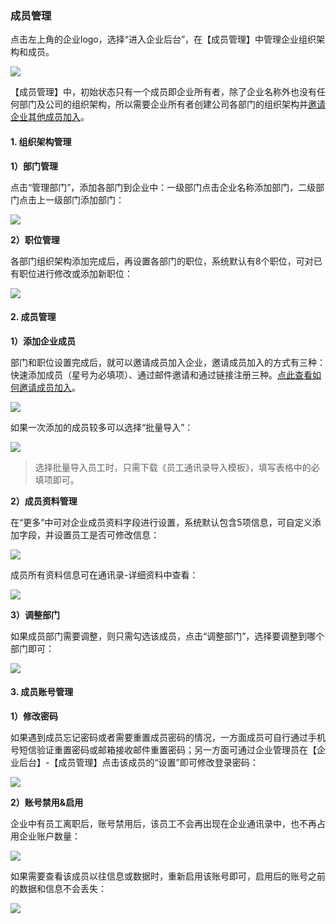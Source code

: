 ### 成员管理
点击左上角的企业logo，选择“进入企业后台”，在【成员管理】中管理企业组织架构和成员。

![](/assets/企业后台-成员管理.png)

【成员管理】中，初始状态只有一个成员即企业所有者，除了企业名称外也没有任何部门及公司的组织架构，所以需要企业所有者创建公司各部门的组织架构并[邀请企业其他成员加入](/help/new/join-team.md)。

#### 1. 组织架构管理

**1）部门管理**

点击“管理部门”，添加各部门到企业中：一级部门点击企业名称添加部门，二级部门点击上一级部门添加部门：

![](/assets/成员管理-管理部门.png)

**2）职位管理**

各部门组织架构添加完成后，再设置各部门的职位，系统默认有8个职位，可对已有职位进行修改或添加新职位：

![](/assets/成员管理-职位管理.png)

#### 2. 成员管理

**1）添加企业成员**

部门和职位设置完成后，就可以邀请成员加入企业，邀请成员加入的方式有三种：快速添加成员（星号为必填项）、通过邮件邀请和通过链接注册三种。[点此查看如何邀请成员加入](/help/new/join-team.md)。

![](/assets/成员管理-添加成员.png)

如果一次添加的成员较多可以选择“批量导入”：

![](/assets/成员管理-批量导入.png)

> 选择批量导入员工时，只需下载《员工通讯录导入模板》，填写表格中的必填项即可。

**2）成员资料管理**

在“更多”中可对企业成员资料字段进行设置，系统默认包含5项信息，可自定义添加字段，并设置员工是否可修改信息：

![](/assets/成员管理-成员资料.png)

成员所有资料信息可在通讯录-详细资料中查看：

![](/assets/成员管理-详细资料.png)

**3）调整部门**

如果成员部门需要调整，则只需勾选该成员，点击“调整部门”，选择要调整到哪个部门即可：

![](/assets/成员管理-调整部门.png)

#### 3. 成员账号管理

**1）修改密码**

如果遇到成员忘记密码或者需要重置成员密码的情况，一方面成员可自行通过手机号短信验证重置密码或邮箱接收邮件重置密码；另一方面可通过企业管理员在【企业后台】-【成员管理】点击该成员的“设置”即可修改登录密码：

![](/assets/成员管理-修改密码.png)

**2）账号禁用&启用**

企业中有员工离职后，账号禁用后，该员工不会再出现在企业通讯录中，也不再占用企业账户数量：

![](/assets/成员管理-账号禁用.png)

如果需要查看该成员以往信息或数据时，重新启用该账号即可，启用后的账号之前的数据和信息不会丢失：

![](/assets/成员管理-启用账号.png)











